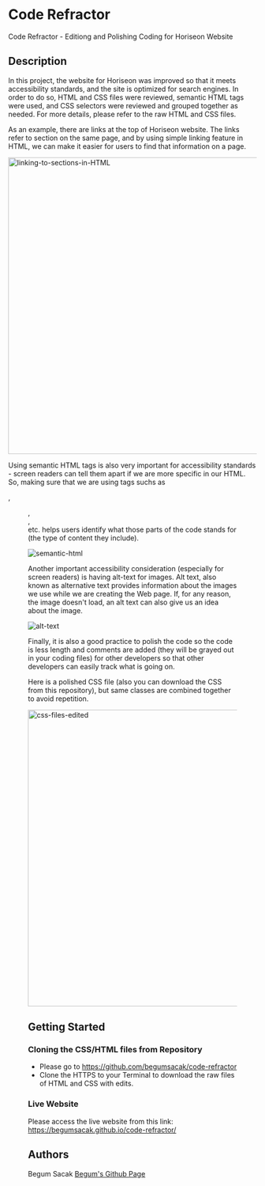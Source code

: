 # Code Refractor 

Code Refractor - Editiong and Polishing Coding for Horiseon Website

## Description

In this project, the website for Horiseon was improved so that it meets accessibility standards, and the site is optimized for search engines. In order to do so, HTML and CSS files were reviewed, semantic HTML tags were used, and CSS selectors were reviewed and grouped together as needed. For more details, please refer to the raw HTML and CSS files. 

As an example, there are links at the top of Horiseon website. The links refer to section on the same page, and by using simple linking feature in HTML, we can make it easier for users to find that information on a page. 

<img width="600" alt="linking-to-sections-in-HTML" src="https://user-images.githubusercontent.com/63175082/83825501-20e34e80-a69f-11ea-887c-9c740e51fed6.png">

Using semantic HTML tags is also very important for accessibility standards - screen readers can tell them apart if we are more specific in our HTML. So, making sure that we are using tags suchs as <nav>, <figure>, <main>, <footer> etc. helps users identify what those parts of the code stands for (the type of content they include). 

![semantic-html](https://user-images.githubusercontent.com/63175082/83825644-88999980-a69f-11ea-9596-304a23595069.jpg)

Another important accessibility consideration (especially for screen readers) is having alt-text for images. Alt text, also known as alternative text provides information about the images we use while we are creating the Web page. If, for any reason, the image doesn't load, an alt text can also give us an idea about the image. 

![alt-text](https://user-images.githubusercontent.com/63175082/83825728-d0b8bc00-a69f-11ea-8639-0b37c06cb29a.jpg)

Finally, it is also a good practice to polish the code so the code is less length and comments are added (they will be grayed out in your coding files) for other developers so that other developers can easily track what is going on. 

Here is a polished CSS file (also you can download the CSS from this repository), but same classes are combined together to avoid repetition. 

<img width="600" alt="css-files-edited" src="https://user-images.githubusercontent.com/63175082/83826242-07db9d00-a6a1-11ea-97ae-a3b2cd76d6da.png">

## Getting Started

### Cloning the CSS/HTML files from Repository

* Please go to https://github.com/begumsacak/code-refractor
* Clone the HTTPS to your Terminal to download the raw files of HTML and CSS with edits. 

### Live Website

Please access the live website from this link: https://begumsacak.github.io/code-refractor/

## Authors



Begum Sacak
[Begum's Github Page](https://github.com/begumsacak)
